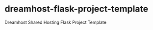 dreamhost-flask-project-template
================================

Dreamhost Shared Hosting Flask Project Template

